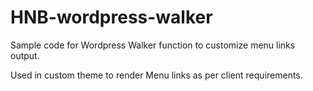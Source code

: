 # HNB-wordpress-walker
Sample code for Wordpress Walker function to customize menu links output.

Used in custom theme to render Menu links as per client requirements.


